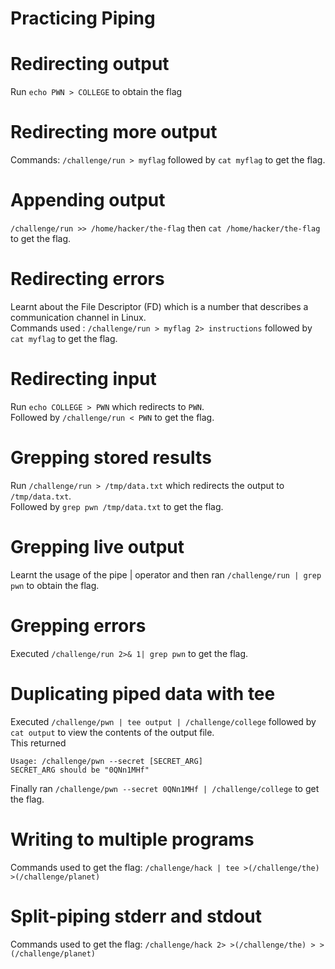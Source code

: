 # Practicing Piping

# Redirecting output
Run `echo PWN > COLLEGE` to obtain the flag

# Redirecting more output
Commands:  `/challenge/run > myflag` followed by `cat myflag` to get the flag.

# Appending output
`/challenge/run >> /home/hacker/the-flag` then `cat /home/hacker/the-flag` to get the flag.

# Redirecting errors
Learnt about the File Descriptor (FD) which is a number that describes a communication channel in Linux.  
Commands used : `/challenge/run > myflag 2> instructions` followed by `cat myflag` to get the flag.

# Redirecting input
Run `echo COLLEGE > PWN` which redirects to `PWN`.  
Followed by `/challenge/run < PWN` to get the flag.

# Grepping stored results
Run `/challenge/run > /tmp/data.txt` which redirects the output to `/tmp/data.txt`.  
Followed by `grep pwn /tmp/data.txt` to get the flag.  

# Grepping live output
Learnt the usage of the pipe | operator and then ran `/challenge/run | grep pwn` to obtain the flag.  

# Grepping errors
Executed `/challenge/run 2>& 1| grep pwn` to get the flag.

# Duplicating piped data with tee
Executed `/challenge/pwn | tee output | /challenge/college` followed by `cat output` to view the contents of the output file.  
This returned 
```
Usage: /challenge/pwn --secret [SECRET_ARG]
SECRET_ARG should be "0QNn1MHf"
```
Finally ran `/challenge/pwn --secret 0QNn1MHf | /challenge/college` to get the flag. 

# Writing to multiple programs
Commands used to get the flag: `/challenge/hack | tee >(/challenge/the) >(/challenge/planet)`   

# Split-piping stderr and stdout
Commands used to get the flag: `/challenge/hack 2> >(/challenge/the) > >(/challenge/planet) `







